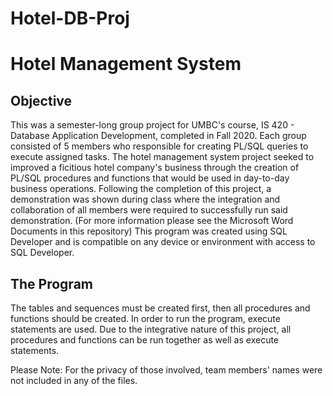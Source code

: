 # Hotel-DB-Proj
# Hotel Management System

## Objective 
This was a semester-long group project for UMBC's course, IS 420 - Database Application Development, completed in Fall 2020.
Each group consisted of 5 members who responsible for creating PL/SQL queries to execute assigned tasks.
The hotel management system project seeked to improved a ficitious hotel company's business through the creation of PL/SQL procedures and functions that would be used in day-to-day business operations.
Following the completion of this project, a demonstration was shown during class where the integration and collaboration of all members were required to successfully run said demonstration.
(For more information please see the Microsoft Word Documents in this repository)
This program was created using SQL Developer and is compatible on any device or environment with access to SQL Developer.
## The Program
The tables and sequences must be created first, then all procedures and functions should be created.
In order to run the program, execute statements are used.
Due to the integrative nature of this project, all procedures and functions can be run together as well as execute statements. 



Please Note: 
For the privacy of those involved, team members' names were not included in any of the files.
